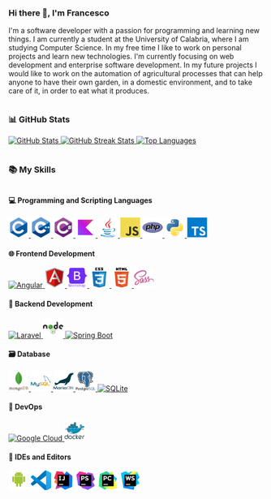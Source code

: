 ### Hi there 👋, I'm Francesco

I'm a software developer with a passion for programming and learning new things. I am currently a student at the University of Calabria, where I am studying Computer Science. In my free time I like to work on personal projects and learn new technologies. I'm currently focusing on web development and enterprise software development. In my future projects I would like to work on the automation of agricultural processes that can help anyone to have their own garden, in a domestic environment, and to take care of it, in order to eat what it produces.

<!--
### 📚 My Skills

### 📫 How to reach me

- Email: [Francesco Vecchio]()
- LinkedIn: [Francesco Vecchio]()
- Twitter: [Francesco Vecchio]()
- Instagram: [Francesco Vecchio]()
- Facebook: [Francesco Vecchio]()
- Website: [Francesco Vecchio]()
- Discord: [Francesco Vecchio]()
- Reddit: [Francesco Vecchio]()
- Twitch: [Francesco Vecchio]()
- YouTube: [Francesco Vecchio]()

### 🌱 I’m currently learning

- Web Development
- Enterprise Software Development
- Software Engineering
- Data Science
- Machine Learning
- Artificial Intelligence
- Internet of Things
- Cloud Computing
- Cybersecurity
- Quantum Computing

### 🔭 I’m currently working on

- Personal Projects
- University Projects
- Open Source Projects
- Collaborative Projects
- Freelance Projects
- Internship Projects
- Job Projects

### 🤔 I’m looking for help with

- Web Development
- Enterprise Software Development
- Software Engineering
- Data Science
- Machine Learning
- Artificial Intelligence
- Internet of Things
- Cloud Computing
- Cybersecurity
- Quantum Computing

### 💬 Ask me about

- Programming
- Software Development
- Computer Science
- Technology
- Science
- Mathematics
- Physics
-->

<div style="display: flex; flex-wrap: wrap; justify-content: space-around;">
    <div style="flex: 1; max-width: 100%; padding-right: 20px;">
        <div><h3>📊 GitHub Stats</h3></div>
        <div style="min-width: 300px; max-height: 600px; overflow-y: hidden; align-items: center;">
            <a href="#">
            <img style="width: 80%; margin-bottom: 15px; max-height: 200px;" src="https://github-readme-stats.vercel.app/api?username=Rhaegal222&show_icons=true&theme=kacho_ga" alt="GitHub Stats"/>
            </a>
            <a href="#">
            <img style="width: 80%; margin-bottom: 15px; max-height: 200px;" src="https://github-readme-streak-stats.herokuapp.com/?user=Rhaegal222&theme=kacho_ga" alt="GitHub Streak Stats"/>
            </a>
            <a href="#">
            <img style="width: 80%; margin-bottom: 15px; max-height: 200px;" src="https://github-readme-stats.vercel.app/api/top-langs/?username=Rhaegal222&layout=compact&theme=kacho_ga" alt="Top Languages"/>
            </a>
        </div>
    </div>
    <div style="flex: 1; width: 50%;">
        <div><h3>📚 My Skills</h3></div>
        <div style="min-width: 300px; max-height: 600px; overflow-y: auto;">
            <!-- Programming and Scripting Languages -->
            <h4>💻 Programming and Scripting Languages</h4>
            <a href="https://www.w3schools.com/c/" target="_blank" rel="noreferrer">
                <img src="https://raw.githubusercontent.com/devicons/devicon/master/icons/c/c-original.svg" alt="C" width="40" height="40"/>
            </a>
            <a href="https://www.w3schools.com/cpp/" target="_blank" rel="noreferrer">
                <img src="https://raw.githubusercontent.com/devicons/devicon/master/icons/cplusplus/cplusplus-original.svg" alt="C++" width="40" height="40"/>
            </a>
            <a href="https://docs.microsoft.com/en-us/dotnet/csharp/" target="_blank" rel="noreferrer">
                <img src="https://raw.githubusercontent.com/devicons/devicon/master/icons/csharp/csharp-original.svg" alt="C#" width="40" height="40"/>
            </a>
            <a href="https://kotlinlang.org/" target="_blank" rel="noreferrer">
                <img src="https://raw.githubusercontent.com/devicons/devicon/master/icons/kotlin/kotlin-original.svg" alt="Kotlin" width="40" height="40"/>
            </a>
            <a href="https://www.java.com/" target="_blank" rel="noreferrer">
                <img src="https://raw.githubusercontent.com/devicons/devicon/master/icons/java/java-original.svg" alt="Java" width="40" height="40"/>
            </a>
            <a href="https://www.javascript.com/" target="_blank" rel="noreferrer">
                <img src="https://raw.githubusercontent.com/devicons/devicon/master/icons/javascript/javascript-original.svg" alt="JavaScript" width="40" height="40"/>
            </a>
            <a href="https://www.php.net/" target="_blank" rel="noreferrer">
                <img src="https://raw.githubusercontent.com/devicons/devicon/master/icons/php/php-original.svg" alt="PHP" width="40" height="40"/>
            </a>
            <a href="https://www.python.org/" target="_blank" rel="noreferrer">
                <img src="https://raw.githubusercontent.com/devicons/devicon/master/icons/python/python-original.svg" alt="Python" width="40" height="40"/>
            </a>
            <a href="https://www.typescriptlang.org/" target="_blank" rel="noreferrer">
                <img src="https://raw.githubusercontent.com/devicons/devicon/master/icons/typescript/typescript-original.svg" alt="TypeScript" width="40" height="40"/>
            </a>
            <!-- Frontend Development -->
            <h4>🌐 Frontend Development</h4>
            <a href="https://angular.io" target="_blank" rel="noreferrer">
                <img src="https://angular.io/assets/images/logos/angular/angular.svg" alt="Angular" width="40" height="40"/>
            </a>
            <a href="https://angularjs.org" target="_blank" rel="noreferrer">
                <img src="https://raw.githubusercontent.com/devicons/devicon/master/icons/angularjs/angularjs-original.svg" alt="AngularJS" width="40" height="40"/>
            </a>
            <a href="https://getbootstrap.com" target="_blank" rel="noreferrer">
                <img src="https://raw.githubusercontent.com/devicons/devicon/master/icons/bootstrap/bootstrap-plain-wordmark.svg" alt="Bootstrap" width="40" height="40"/>
            </a>
            <a href="https://developer.mozilla.org/en-US/docs/Web/CSS" target="_blank" rel="noreferrer">
                <img src="https://raw.githubusercontent.com/devicons/devicon/master/icons/css3/css3-original-wordmark.svg" alt="CSS3" width="40" height="40"/>
            </a>
            <a href="https://developer.mozilla.org/en-US/docs/Web/HTML" target="_blank" rel="noreferrer">
                <img src="https://raw.githubusercontent.com/devicons/devicon/master/icons/html5/html5-original-wordmark.svg" alt="HTML5" width="40" height="40"/>
            </a>
            <a href="https://sass-lang.com" target="_blank" rel="noreferrer">
                <img src="https://raw.githubusercontent.com/devicons/devicon/master/icons/sass/sass-original.svg" alt="Sass" width="40" height="40"/>
            </a>
            <!-- Backend Development -->
            <h4>🔗 Backend Development</h4>
            <a href="https://laravel.com" target="_blank" rel="noreferrer">
                <img src="https://laravel.com/img/logomark.min.svg" alt="Laravel" width="40" height="40"/>
            </a>
            <a href="https://nodejs.org" target="_blank" rel="noreferrer">
                <img src="https://raw.githubusercontent.com/devicons/devicon/master/icons/nodejs/nodejs-original-wordmark.svg" alt="Node.js" width="40" height="40"/>
            </a>
            <a href="https://spring.io/" target="_blank" rel="noreferrer">
                <img src="https://www.vectorlogo.zone/logos/springio/springio-icon.svg" alt="Spring Boot" width="40" height="40"/>
            </a>
            <!-- Database -->
            <h4>🗃️ Database</h4>
            <a href="https://www.mongodb.com/" target="_blank" rel="noreferrer">
                <img src="https://raw.githubusercontent.com/devicons/devicon/master/icons/mongodb/mongodb-original-wordmark.svg" alt="MongoDB" width="40" height="40"/>
            </a>
            <a href="https://www.mysql.com/" target="_blank" rel="noreferrer">
                <img src="https://raw.githubusercontent.com/devicons/devicon/master/icons/mysql/mysql-original-wordmark.svg" alt="MySQL" width="40" height="40"/>
            </a>
            <a href="https://www.mariadb.org/" target="_blank" rel="noreferrer">
                <img src="https://raw.githubusercontent.com/devicons/devicon/master/icons/mariadb/mariadb-original-wordmark.svg" alt="MariaDB" width="40" height="40"/>
            </a>
            <a href="https://www.postgresql.org" target="_blank" rel="noreferrer">
                <img src="https://raw.githubusercontent.com/devicons/devicon/master/icons/postgresql/postgresql-original-wordmark.svg" alt="PostgreSQL" width="40" height="40"/>
            </a>
            <a href="https://www.sqlite.org/" target="_blank" rel="noreferrer">
                <img src="https://www.vectorlogo.zone/logos/sqlite/sqlite-icon.svg" alt="SQLite" width="40" height="40"/>
            </a>
            <!-- DevOps -->
            <h4>🚀 DevOps</h4>
            <a href="https://cloud.google.com" target="_blank" rel="noreferrer">
                <img src="https://www.vectorlogo.zone/logos/google_cloud/google_cloud-icon.svg" alt="Google Cloud" width="40" height="40"/>
            </a>
            <a href="https://www.docker.com/" target="_blank" rel="noreferrer">
                <img src="https://raw.githubusercontent.com/devicons/devicon/master/icons/docker/docker-original-wordmark.svg" alt="Docker" width="40" height="40"/>
            </a>
            <!-- IDEs and Editors -->
            <h4>🔧 IDEs and Editors</h4>
            <a href="https://developer.android.com/studio" target="_blank" rel="noreferrer">
                <img src="https://raw.githubusercontent.com/devicons/devicon/master/icons/android/android-original-wordmark.svg" alt="Android Studio" width="40" height="40"/>
            </a>
            <a href="https://code.visualstudio.com/" target="_blank" rel="noreferrer">
                <img src="https://raw.githubusercontent.com/devicons/devicon/master/icons/vscode/vscode-original.svg" alt="VS Code" width="40" height="40"/> 
            </a>
            <a href="https://www.jetbrains.com/idea/" target="_blank" rel="noreferrer">
                <img src="https://raw.githubusercontent.com/devicons/devicon/master/icons/intellij/intellij-original.svg" alt="IntelliJ IDEA" width="40" height="40"/>
            </a>
            <a href="https://www.jetbrains.com/phpstorm/" target="_blank" rel="noreferrer">
                <img src="https://raw.githubusercontent.com/devicons/devicon/master/icons/phpstorm/phpstorm-original.svg" alt="PHPStorm" width="40" height="40"/>
            </a>
            <a href="https://www.jetbrains.com/pycharm/" target="_blank" rel="noreferrer">
                <img src="https://raw.githubusercontent.com/devicons/devicon/master/icons/pycharm/pycharm-original.svg" alt="PyCharm" width="40" height="40"/>
            </a>
            <a href="https://www.jetbrains.com/webstorm/" target="_blank" rel="noreferrer">
                <img src="https://raw.githubusercontent.com/devicons/devicon/master/icons/webstorm/webstorm-original.svg" alt="WebStorm" width="40" height="40"/>
            </a>
            <!-- Development Tools -->
            <h4>🛠️ Development Tools</h4>
            <a href="https://git-scm.com/" target="_blank" rel="noreferrer">
                <img src="https://www.vectorlogo.zone/logos/git-scm/git-scm-icon.svg" alt="Git" width="40" height="40"/>
            </a>
            <a href="https://github.com" target="_blank" rel="noreferrer">
                <img src="https://raw.githubusercontent.com/devicons/devicon/master/icons/github/github-original-wordmark.svg" alt="GitHub" width="40" height="40"/>
            </a>
            <a href="https://www.apachefriends.org/index.html" target="_blank" rel="noreferrer">
                <img src="https://www.apachefriends.org/images/xampp-logo-ac950edf.svg" alt="XAMPP" width="40" height="40"/>
            </a>
            <a href="https://developer.android.com/jetpack/compose" target="_blank" rel="noreferrer">
                <img src="https://blogger.googleusercontent.com/img/b/R29vZ2xl/AVvXsEjC97Z8BResg5dlPqczsRCFhP6zewWX0X0e7fVPG-G7PuUZwwZVsi9OPoqJYkgqT2h0FI95SsmWzVEgpt8b8HAqFiIxZ98TFtY4lE0b8UrtVJ2HrJebRwl6C9DslsQDl9KnBIrdHS6LtkY/s1600/jetpack+compose+icon_RGB.png" alt="Jetpack Compose" width="40" height="40"/>
            </a>
            <a href="https://postman.com" target="_blank" rel="noreferrer">
                <img src="https://www.vectorlogo.zone/logos/getpostman/getpostman-icon.svg" alt="Postman" width="40" height="40"/>
            </a>
            <a href="https://www.soapui.org/" target="_blank" rel="noreferrer">
                <img src="https://static1.smartbear.co/smartbearbrand/media/images/home/soapui-icon.svg" alt="SoapUI" width="40" height="40"/>
            </a>
            <!-- CAD & 3D Printing -->
            <h4>🎨 3D Printing, CAD, Design</h4>
            <a href="https://www.autodesk.it/products/fusion-360/" target="_blank" rel="noreferrer">
                <img src="https://damassets.autodesk.net/content/dam/autodesk/www/product-imagery/badge-75x75/fusion-360-badge-75x75.png" alt="Fusion 360" width="40" height="40"/>
            </a>
            <a href="https://www.figma.com/" target="_blank" rel="noreferrer">
                <img src="https://raw.githubusercontent.com/devicons/devicon/master/icons/figma/figma-original.svg" alt="Figma" width="40" height="40"/>
            </a>
        </div>
    </div>
</div>



<!--
**Rhaegal222/Rhaegal222** is a ✨ _special_ ✨ repository because its `README.md` (this file) appears on your GitHub profile.

Here are some ideas to get you started:

- 🔭 I’m currently working on ...
- 🌱 I’m currently learning ...
- 👯 I’m looking to collaborate on ...
- 🤔 I’m looking for help with ...
- 💬 Ask me about ...
- 📫 How to reach me: ...
- 😄 Pronouns: ...
- ⚡ Fun fact: ...
-->
